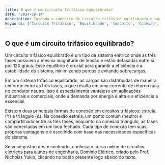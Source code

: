 ```yaml
---
title: O que é um circuito trifásico equilibrado?
date: "2024-09-14"
description: Entenda o conceito de circuito trifásico equilibrado e sua importância em sistemas elétricos.
keywords: ['Circuito Trifásico', 'Equilibrado', 'Conceito', 'Conexão', 'Estrela-Triângulo']
---
```


## O que é um circuito trifásico equilibrado?

Um circuito trifásico equilibrado é um tipo de sistema elétrico onde as três fases possuem a mesma magnitude de tensão e estão defasadas entre si por 120 graus. Esse equilíbrio é crucial para garantir a eficiência e a estabilidade do sistema, minimizando perdas e evitando sobrecargas.

Em um sistema trifásico equilibrado, as cargas são distribuídas de maneira uniforme entre as três fases, o que resulta em uma corrente de retorno nula no condutor neutro. Isso é especialmente vantajoso em aplicações industriais e comerciais, onde a demanda por energia é alta e a eficiência é essencial.

Existem duas principais formas de conexão em circuitos trifásicos: estrela (Y) e triângulo (Δ). Na conexão estrela, um ponto comum (neutro) é compartilhado entre as três fases, enquanto na conexão triângulo, as fases são conectadas em um loop fechado. Cada tipo de conexão tem suas próprias vantagens e é escolhido com base nas necessidades específicas do sistema.

Se você gostou deste conteúdo, conheça o curso online de circuitos elétricos para alunos de engenharia, Domínio Elétrico, criado pelo Prof. Nicholas Yukio, clicando no botão presente logo abaixo do texto.